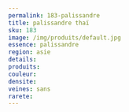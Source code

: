 ```yaml
---
permalink: 183-palissandre
title: palissandre thaï 
sku: 183
image: /img/produits/default.jpg
essence: palissandre
region: asie
details: 
produits: 
couleur: 
densite: 
veines: sans
rarete: 
---
```

